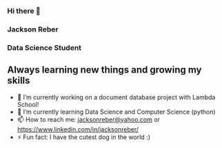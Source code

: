 ### Hi there 👋
### Jackson Reber
### Data Science Student
## Always learning new things and growing my skills

- 🔭 I’m currently working on a document database project with Lambda School!
- 🌱 I’m currently learning Data Science and Computer Science (python)
- 📫 How to reach me: jacksonreber@yahoo.com or https://www.linkedin.com/in/jacksonreber/
- ⚡ Fun fact: I have the cutest dog in the world :) 

